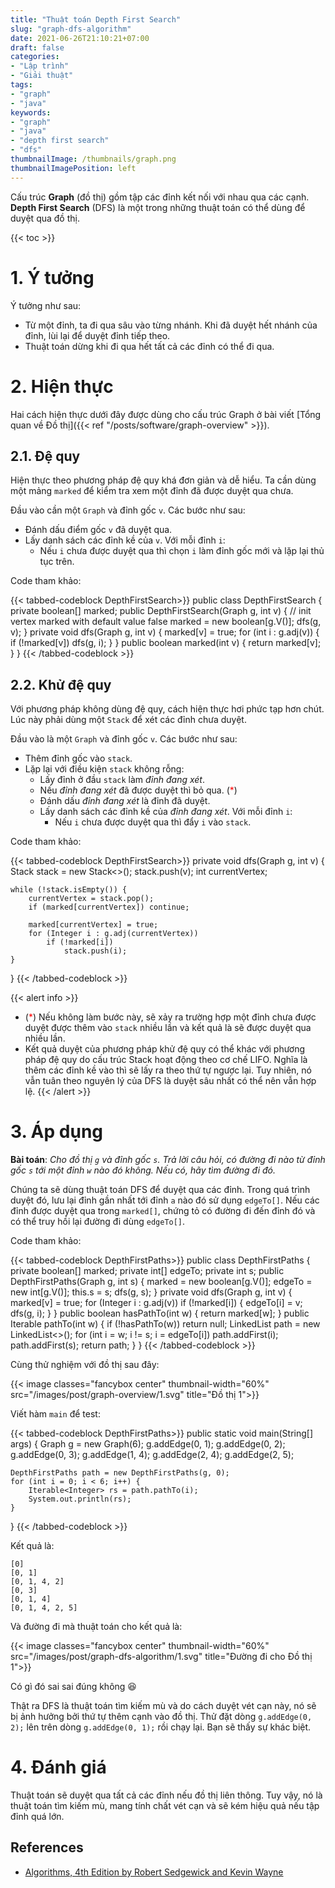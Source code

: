 ```yaml
---
title: "Thuật toán Depth First Search"
slug: "graph-dfs-algorithm"
date: 2021-06-26T21:10:21+07:00
draft: false
categories:
- "Lập trình"
- "Giải thuật"
tags:
- "graph"
- "java"
keywords:
- "graph"
- "java"
- "depth first search"
- "dfs"
thumbnailImage: /thumbnails/graph.png
thumbnailImagePosition: left
---
```


Cấu trúc **Graph** (đồ thị) gồm tập các đỉnh kết nối với nhau qua các cạnh. **Depth First Search** (DFS) là một trong những thuật toán có thể dùng để duyệt qua đồ thị.

<!--more-->

{{< toc >}}

# 1. Ý tưởng

Ý tưởng như sau:

- Từ một đỉnh, ta đi qua sâu vào từng nhánh. Khi đã duyệt hết nhánh của đỉnh, lùi lại để duyệt đỉnh tiếp theo.
- Thuật toán dừng khi đi qua hết tất cả các đỉnh có thể đi qua.

# 2. Hiện thực

Hai cách hiện thực dưới đây được dùng cho cấu trúc Graph ở bài viết [Tổng quan về Đồ thị]({{< ref "/posts/software/graph-overview" >}}).

## 2.1. Đệ quy

Hiện thực theo phương pháp đệ quy khá đơn giản và dễ hiểu. Ta cần dùng một mảng `marked` để kiểm tra xem một đỉnh đã được duyệt qua chưa. 

Đầu vào cần một `Graph` và đỉnh gốc `v`. Các bước như sau:

- Đánh dấu điểm gốc `v` đã duyệt qua.
- Lấy danh sách các đỉnh kề của `v`. Với mỗi đỉnh `i`:
    - Nếu `i` chưa được duyệt qua thì chọn `i` làm đỉnh gốc mới và lặp lại thủ tục trên.

Code tham khảo:

{{< tabbed-codeblock DepthFirstSearch>}}
    <!-- tab java -->
public class DepthFirstSearch {
    private boolean[] marked;
    public DepthFirstSearch(Graph g, int v) {
        // init vertex marked with default value false
        marked = new boolean[g.V()];
        dfs(g, v);
    }
    private void dfs(Graph g, int v) {
        marked[v] = true;
        for (int i : g.adj(v)) {
            if (!marked[v])
                dfs(g, i);
        }
    }
    public boolean marked(int v) { return marked[v]; }
}
    <!-- endtab -->
{{< /tabbed-codeblock >}}

## 2.2. Khử đệ quy

Với phương pháp không dùng đệ quy, cách hiện thực hơi phức tạp hơn chút. Lúc này phải dùng một `Stack` để xét các đỉnh chưa duyệt.

Đầu vào là một `Graph` và đỉnh gốc `v`. Các bước như sau:

- Thêm đỉnh gốc vào `stack`.
- Lặp lại với điều kiện `stack` không rỗng:
    - Lấy đỉnh ở đầu `stack` làm *đỉnh đang xét*.
    - Nếu *đỉnh đang xét* đã được duyệt thì bỏ qua. (<span style="color:red">*</span>)
    - Đánh dấu *đỉnh đang xét* là đỉnh đã duyệt.
    - Lấy danh sách các đỉnh kề của *đỉnh đang xét*. Với mỗi đỉnh `i`:
        - Nếu `i` chưa được duyệt qua thì đẩy `i` vào `stack`.

Code tham khảo:

{{< tabbed-codeblock DepthFirstSearch>}}
    <!-- tab java -->
private void dfs(Graph g, int v) {
    Stack<Integer> stack = new Stack<>();
    stack.push(v);
    int currentVertex;

    while (!stack.isEmpty()) {
        currentVertex = stack.pop();
        if (marked[currentVertex]) continue;

        marked[currentVertex] = true;
        for (Integer i : g.adj(currentVertex))
            if (!marked[i])
                stack.push(i);
    }
}
    <!-- endtab -->
{{< /tabbed-codeblock >}}

{{< alert info >}}
- (<span style="color:red">*</span>) Nếu không làm bước này, sẽ xảy ra trường hợp một đỉnh chưa được duyệt được thêm vào `stack` nhiều lần và kết quả là sẽ được duyệt qua nhiều lần.
- Kết quả duyệt của phương pháp khử đệ quy có thể khác với phương pháp đệ quy do cấu trúc Stack hoạt động theo cơ chế LIFO. Nghĩa là thêm các đỉnh kề vào thì sẽ lấy ra theo thứ tự ngược lại. Tuy nhiên, nó vẫn tuân theo nguyên lý của DFS là duyệt sâu nhất có thể nên vẫn hợp lệ.
{{< /alert >}}

# 3. Áp dụng

**Bài toán**: *Cho đồ thị `g` và đỉnh gốc `s`. Trả lời câu hỏi, có đường đi nào từ đỉnh gốc `s` tới một đỉnh `w` nào đó không. Nếu có, hãy tìm đường đi đó.*

Chúng ta sẽ dùng thuật toán DFS để duyệt qua các đỉnh. Trong quá trình duyệt đó, lưu lại đỉnh gần nhất tới đỉnh `a` nào đó sử dụng `edgeTo[]`.
Nếu các đỉnh được duyệt qua trong `marked[]`, chứng tỏ có đường đi đến đỉnh đó và có thể truy hồi lại đường đi dùng `edgeTo[]`.

Code tham khảo:

{{< tabbed-codeblock DepthFirstPaths>}}
    <!-- tab java -->
public class DepthFirstPaths {
    private boolean[] marked;
    private int[] edgeTo;
    private int s;
    public DepthFirstPaths(Graph g, int s) {
        marked = new boolean[g.V()];
        edgeTo = new int[g.V()];
        this.s = s;
        dfs(g, s);
    }
    private void dfs(Graph g, int v) {
        marked[v] = true;
        for (Integer i : g.adj(v))
            if (!marked[i]) {
                edgeTo[i] = v;
                dfs(g, i);
            }
    }
    public boolean hasPathTo(int w) { return marked[w]; }
    public Iterable<Integer> pathTo(int w) {
        if (!hasPathTo(w)) return null;
        LinkedList<Integer> path = new LinkedList<>();
        for (int i = w; i != s; i = edgeTo[i])
            path.addFirst(i);
        path.addFirst(s);
        return path;
    }
}
    <!-- endtab -->
{{< /tabbed-codeblock >}}

Cùng thử nghiệm với đồ thị sau đây:

{{< image classes="fancybox center" thumbnail-width="60%" src="/images/post/graph-overview/1.svg" title="Đồ thị 1">}}

Viết hàm `main` để test:

{{< tabbed-codeblock DepthFirstPaths>}}
    <!-- tab java -->
public static void main(String[] args) {
    Graph g = new Graph(6);
    g.addEdge(0, 1);
    g.addEdge(0, 2);
    g.addEdge(0, 3);
    g.addEdge(1, 4);
    g.addEdge(2, 4);
    g.addEdge(2, 5);

    DepthFirstPaths path = new DepthFirstPaths(g, 0);
    for (int i = 0; i < 6; i++) {
        Iterable<Integer> rs = path.pathTo(i);
        System.out.println(rs);
    }
}
    <!-- endtab -->
{{< /tabbed-codeblock >}}

Kết quả là:

```
[0]
[0, 1]
[0, 1, 4, 2]
[0, 3]
[0, 1, 4]
[0, 1, 4, 2, 5]
```

Và đường đi mà thuật toán cho kết quả là:

{{< image classes="fancybox center" thumbnail-width="60%" src="/images/post/graph-dfs-algorithm/1.svg" title="Đường đi cho Đồ thị 1">}}

Có gì đó sai sai đúng không :laughing:

Thật ra DFS là thuật toán tìm kiếm mù và do cách duyệt vét cạn này, nó sẽ bị ảnh hưởng bởi thứ tự thêm cạnh vào đồ thị. Thử đặt dòng `g.addEdge(0, 2);` lên trên dòng `g.addEdge(0, 1);` rồi chạy lại. Bạn sẽ thấy sự khác biệt.

# 4. Đánh giá

Thuật toán sẽ duyệt qua tất cả các đỉnh nếu đồ thị liên thông. Tuy vậy, nó là thuật toán tìm kiếm mù, mang tính chất vét cạn và sẽ kém hiệu quả nếu tập đỉnh quá lớn.

## References

- [Algorithms, 4th Edition by Robert Sedgewick and Kevin Wayne](https://algs4.cs.princeton.edu/home/)


